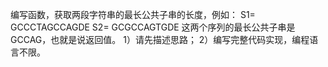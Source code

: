 编写函数，获取两段字符串的最长公共子串的长度，例如： 
S1= GCCCTAGCCAGDE 
S2= GCGCCAGTGDE 
这两个序列的最长公共子串是GCCAG，也就是说返回值。 
1）请先描述思路；
2）编写完整代码实现，编程语言不限。